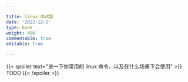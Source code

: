 ```yaml
---

title: linux 面试题
date: '2022-12-5'
type: book
weight: 400
commentable: true
editable: true

---
```


{{< spoiler text="说一下你常用的 linux 命令，以及在什么场景下会使用" >}}
TODO
{{< /spoiler >}}
